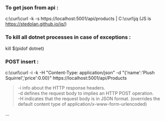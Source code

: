### To get json from api :
c:\curl\curl -k -s https://localhost:5001/api/products | C:\curl\jq 
(JS is https://stedolan.github.io/jq/)


### To kill all dotnet processes in case of exceptions :
kill $(pidof dotnet)


### POST insert :
c:\curl\curl -i -k -H "Content-Type: application/json" -d "{'name':'Plush Squirrel','price':0.00}" https://localhost:5001/api/Products  

> -i info about the HTTP response headers.   
> -d defines the request body to implies an HTTP POST operation.   
> -H indicates that the request body is in JSON format. (overrides the default content type of application/x-www-form-urlencoded)   


...
